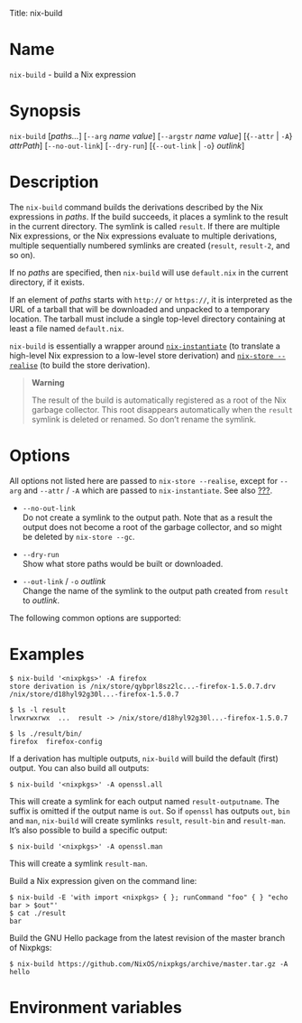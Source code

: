 Title: nix-build

# Name

`nix-build` - build a Nix expression

# Synopsis

`nix-build` [*paths…*]
  [`--arg` *name* *value*]
  [`--argstr` *name* *value*]
  [{`--attr` | `-A`} *attrPath*]
  [`--no-out-link`]
  [`--dry-run`]
  [{`--out-link` | `-o`} *outlink*]

# Description

The `nix-build` command builds the derivations described by the Nix
expressions in *paths*. If the build succeeds, it places a symlink to
the result in the current directory. The symlink is called `result`. If
there are multiple Nix expressions, or the Nix expressions evaluate to
multiple derivations, multiple sequentially numbered symlinks are
created (`result`, `result-2`, and so on).

If no *paths* are specified, then `nix-build` will use `default.nix` in
the current directory, if it exists.

If an element of *paths* starts with `http://` or `https://`, it is
interpreted as the URL of a tarball that will be downloaded and unpacked
to a temporary location. The tarball must include a single top-level
directory containing at least a file named `default.nix`.

`nix-build` is essentially a wrapper around
[`nix-instantiate`](#sec-nix-instantiate) (to translate a high-level Nix
expression to a low-level store derivation) and [`nix-store
--realise`](#rsec-nix-store-realise) (to build the store derivation).

> **Warning**
>
> The result of the build is automatically registered as a root of the
> Nix garbage collector. This root disappears automatically when the
> `result` symlink is deleted or renamed. So don’t rename the symlink.

# Options

All options not listed here are passed to `nix-store
--realise`, except for `--arg` and `--attr` / `-A` which are passed to
`nix-instantiate`. See also [???](#sec-common-options).

  - `--no-out-link`  
    Do not create a symlink to the output path. Note that as a result
    the output does not become a root of the garbage collector, and so
    might be deleted by `nix-store
                    --gc`.

  - `--dry-run`  
    Show what store paths would be built or downloaded.

  - `--out-link` / `-o` *outlink*  
    Change the name of the symlink to the output path created from
    `result` to *outlink*.

The following common options are supported:

# Examples

    $ nix-build '<nixpkgs>' -A firefox
    store derivation is /nix/store/qybprl8sz2lc...-firefox-1.5.0.7.drv
    /nix/store/d18hyl92g30l...-firefox-1.5.0.7

    $ ls -l result
    lrwxrwxrwx  ...  result -> /nix/store/d18hyl92g30l...-firefox-1.5.0.7

    $ ls ./result/bin/
    firefox  firefox-config

If a derivation has multiple outputs, `nix-build` will build the default
(first) output. You can also build all outputs:

    $ nix-build '<nixpkgs>' -A openssl.all

This will create a symlink for each output named `result-outputname`.
The suffix is omitted if the output name is `out`. So if `openssl` has
outputs `out`, `bin` and `man`, `nix-build` will create symlinks
`result`, `result-bin` and `result-man`. It’s also possible to build a
specific output:

    $ nix-build '<nixpkgs>' -A openssl.man

This will create a symlink `result-man`.

Build a Nix expression given on the command line:

    $ nix-build -E 'with import <nixpkgs> { }; runCommand "foo" { } "echo bar > $out"'
    $ cat ./result
    bar

Build the GNU Hello package from the latest revision of the master
branch of Nixpkgs:

    $ nix-build https://github.com/NixOS/nixpkgs/archive/master.tar.gz -A hello

# Environment variables

